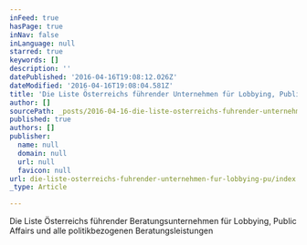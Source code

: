 ```yaml
---
inFeed: true
hasPage: true
inNav: false
inLanguage: null
starred: true
keywords: []
description: ''
datePublished: '2016-04-16T19:08:12.026Z'
dateModified: '2016-04-16T19:08:04.581Z'
title: 'Die Liste Österreichs führender Unternehmen für Lobbying, Public Affairs und alle politikbezogenen Beratungsleistungen'
author: []
sourcePath: _posts/2016-04-16-die-liste-osterreichs-fuhrender-unternehmen-fur-lobbying-pu.md
published: true
authors: []
publisher:
  name: null
  domain: null
  url: null
  favicon: null
url: die-liste-osterreichs-fuhrender-unternehmen-fur-lobbying-pu/index.html
_type: Article

---
```

Die Liste Österreichs führender Beratungsunternehmen für Lobbying, Public Affairs und alle politikbezogenen Beratungsleistungen